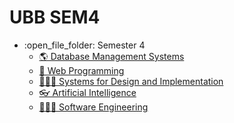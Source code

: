 # UBB SEM4
<ul>
  <li>:open_file_folder: Semester 4
    <ul>
      <li>
        <a href="#">
          🌎 Database Management Systems
      </li>
      <li>
        <a href="#">
          🤳  Web Programming
      </li>
      <li>
        <a href="#">
          👩🏼‍🏫  Systems for Design and Implementation
      </li>
      <li>
        <a href="#">
          👓  Artificial Intelligence
      </li>
      <li>
        <a href="#">
          👩🏼‍💻  Software Engineering
        </a>
      </li>
    </ul>
</ul>
<br>
